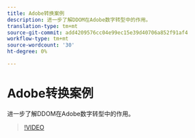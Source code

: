 ```yaml
---
title: Adobe转换案例
description: 进一步了解DDOM在Adobe数字转型中的作用。
translation-type: tm+mt
source-git-commit: add4209576cc04e99ec15e39d40706a852f91af4
workflow-type: tm+mt
source-wordcount: '30'
ht-degree: 0%

---
```



# Adobe转换案例

进一步了解DDOM在Adobe数字转型中的作用。

>[!VIDEO](https://video.tv.adobe.com/v/41691)
